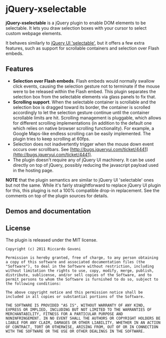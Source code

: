 # jQuery-xselectable

**jQuery-xselectable** is a jQuery plugin to enable DOM elements to be selectable. It lets you draw selection boxes with your cursor to select custom webpage elements.

It behaves similarly to [jQuery UI 'selectable'](http://jqueryui.com/demos/selectable/), but it offers a few extra features, such as support for scrollable containers and selection over Flash embeds.

## Features

* **Selection over Flash embeds**. Flash embeds would normally swallow click events, causing the selection gesture not to terminate if the mouse were to be released within the Flash embed. This plugin separates the selection box from the selectable elements via glass panels to fix that.
* **Scrolling support**. When the selectable container is scrollable and the selection box is dragged toward its border, the container is scrolled accordingly to let the selection gesture continue until the container scrollable limits are hit. Scrolling management is pluggable, which allows for different scrolling implementations (in addition to the default one which relies on native browser scrolling functionality). For example, a Google Maps-like endless scrolling can be easily implemented. The plugin tries to keep scrolling at 60fps.
* Selection does not inadvertently trigger when the mouse down event occurs over scrollbars. See [http://bugs.jqueryui.com/ticket/4441](http://bugs.jqueryui.com/ticket/4441).
* The plugin doesn't require any of jQuery UI machinery. It can be used directly on top of jQuery, possibly reducing the javascript payload used in the hosting page.

**NOTE** that the plugin semantics are similar to jQuery UI 'selectable' ones but not the same. While it's fairly straightforward to replace jQuery UI plugin for this, this pluging is not a 100% compatible drop-in replacement. See the comments on top of the plugin sources for details.

## Demos and documentation



## License

The plugin is released under the MIT license.

    Copyright (c) 2011 Riccardo Govoni

    Permission is hereby granted, free of charge, to any person obtaining
    a copy of this software and associated documentation files (the
    "Software"), to deal in the Software without restriction, including
    without limitation the rights to use, copy, modify, merge, publish,
    distribute, sublicense, and/or sell copies of the Software, and to
    permit persons to whom the Software is furnished to do so, subject to
    the following conditions:

    The above copyright notice and this permission notice shall be
    included in all copies or substantial portions of the Software.

    THE SOFTWARE IS PROVIDED "AS IS", WITHOUT WARRANTY OF ANY KIND,
    EXPRESS OR IMPLIED, INCLUDING BUT NOT LIMITED TO THE WARRANTIES OF
    MERCHANTABILITY, FITNESS FOR A PARTICULAR PURPOSE AND
    NONINFRINGEMENT. IN NO EVENT SHALL THE AUTHORS OR COPYRIGHT HOLDERS BE
    LIABLE FOR ANY CLAIM, DAMAGES OR OTHER LIABILITY, WHETHER IN AN ACTION
    OF CONTRACT, TORT OR OTHERWISE, ARISING FROM, OUT OF OR IN CONNECTION
    WITH THE SOFTWARE OR THE USE OR OTHER DEALINGS IN THE SOFTWARE.
